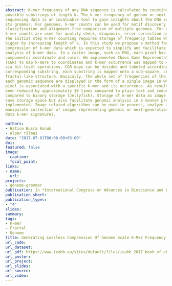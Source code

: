 ```yaml
---
abstract: K-mer frequency of any DNA sequence is calculated by counting occurrences of all
possible substrings of length k. The k-mer frequency of genome or next generation
sequencing data is an invaluable tool to gain insights about the DNA sequence and
its grammar. For genomes, k-mer counts can be used for motif discovery,
classification and alignment-free comparison of multiple genomes. For short reads,
k-mer counts are used for quality check, diagnosis, error correction and assembly.
The initial step k-mer counting requires storage of frequency tables which tend to get
bigger by increasing length of k. In this study we propose a method for lossless
compression of k-mer data which is expected to simplify and facilitate storage and
analysis of k-mer data. In a raster image, such as PNG, each pixel has two
components; coordinate and color. We implemented Chaos Game Representation
(CGR) to map k-mers to coordinates and k-mer occurrence was mapped to RGB color
via bit-level operations. CGR maps can be divided and labeled according to the
corresponding substring, each substring is mapped onto a sub-square, creating a
fractal-like structure. Basically, the whole set of frequencies of the k-mers found in
each genomic sequence are displayed in the form of a single image in which each
pixel is associated with a specific k-mer and its occurrence. As result, file size has
been reduced by approximately 10 times compared to plain text and reduced 5 times
compared to binary storage (Jellyfish). Storage of k-mer data as image will not only
save storage space but also facilitate genomic analysis in a manner previously not
implemented. Image related algorithms can be used to process, analyze and
manipulate collection of images representing genomic or next-generation sequencing
data k-mer signatures.

authors:
- Hatice Busra Konuk
- Alper Yilmaz
date: "2017-07-01T00:00:00+03:00"
doi: 
featured: false
image:
  caption: 
  focal_point: 
links:
- name: 
  url: 
projects:
- genome-grammar
publication: In *International Congress on Advances in Bioscience and Biotechnology*
publication_short: 
publication_types:
- "4"
slides: 
summary: 
tags:
- K-mer
- Fractal
- Genome
title: Generating Lossless Compression Of Genome Scale K-Mer Frequency Table As Raster Image
url_code: 
url_dataset: 
url_pdf: https://www.icabb.eu/sites/default/files/icabb_2017_book_of_abstracts_v3.pdf
url_poster: 
url_project: 
url_slides: 
url_source: 
url_video: 
---
```

